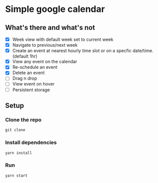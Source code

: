 # Simple google calendar

## What's there and what's not

- [x] Week view with default week set to current week
- [x] Navigate to previous/next week
- [x] Create an event at nearest hourly time slot or on a specfic
      date/time. (default 1hr)
- [x] View any event on the calendar
- [x] Re-schedule an event
- [x] Delete an event
- [ ] Drag n drop
- [ ] View event on hover
- [ ] Persistent storage

## Setup

### Clone the repo

    git clone

### Install dependencies

    yarn install

### Run

    yarn start
